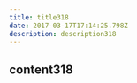 ```yaml
---
title: title318
date: 2017-03-17T17:14:25.798Z
description: description318
---
```


## content318
  
